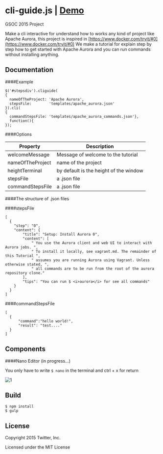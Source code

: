 # cli-guide.js | [Demo](http://marti1125.webfactional.com/cli-guide/)
GSOC 2015 Project

Make a cli interactive for understand how to works any kind of project like Apache Aurora,
this project is inspired in [https://www.docker.com/tryit/#0](https://www.docker.com/tryit/#0)
We make a tutorial for explain step by step how to get started with Apache Aurora and you can run commands
without installing anything.


Documentation
-------------

####Example

    $('#stepsdiv').cliguide(
    {
      nameOfTheProject: 'Apache Aurora',
      stepsFile:        'templates/apache_aurora.json'
    }).cli(
    {
      commandStepsFile: 'templates/apache_aurora_commands.json'},
      function(){
    });

####Options

| Property | Description |
|---|---|
| welcomeMessage   | Message of welcome to the tutorial |
| nameOfTheProject | name of the project  |
| heightTerminal   | by default is the height of the window |
| stepsFile        | a .json file |
| commandStepsFile | a .json file |

####The structure of .json files

####stepsFile

    [
      {
        "step": "0",
        "content": {
            "title": "Setup: Install Aurora 0",
            "content": [
                " You use the Aurora client and web UI to interact with Aurora jobs. ",
                " To install it locally, see vagrant.md. The remainder of this Tutorial ",
                " assumes you are running Aurora using Vagrant. Unless otherwise stated, ",
                " all commands are to be run from the root of the aurora repository clone."
            ],
            "tips": "You can run $ <i>aurora</i> for see all commands"
        }
      }
    ]

####commandStepsFile

    [
      {
    	  "command":"hello world!",
    	  "result": "test...."
      }
    ]


Components
-------------

####Nano Editor (in progress...)

You only have to write `$ nano` in the terminal and ctrl + x for return

![1](https://raw.github.com/twitter/cli-guide.js/master/nano.png)

Build
-------------
    $ npm install
    $ gulp


License
-------

Copyright 2015 Twitter, Inc.

Licensed under the MIT License
